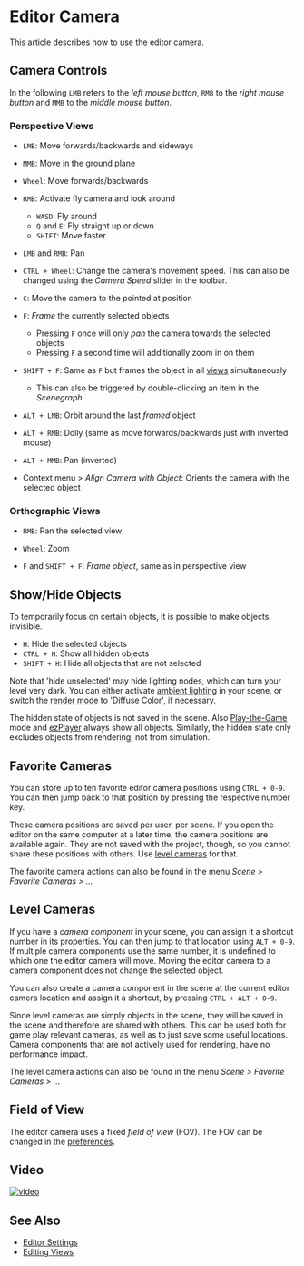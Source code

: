 # Editor Camera

This article describes how to use the editor camera.

## Camera Controls

In the following `LMB` refers to the *left mouse button*, `RMB` to the *right mouse button* and `MMB` to the *middle mouse button*.

### Perspective Views

* `LMB`: Move forwards/backwards and sideways

* `MMB`: Move in the ground plane

* `Wheel`: Move forwards/backwards

* `RMB`: Activate fly camera and look around
  * `WASD`: Fly around
  * `Q` and `E`: Fly straight up or down
  * `SHIFT`: Move faster

* `LMB` and `RMB`: Pan

* `CTRL + Wheel`: Change the camera's movement speed. This can also be changed using the *Camera Speed* slider in the toolbar.

* `C`: Move the camera to the pointed at position

* `F`: *Frame* the currently selected objects
  * Pressing `F` once will only *pan* the camera towards the selected objects
  * Pressing `F` a second time will additionally zoom in on them

* `SHIFT + F`: Same as `F` but frames the object in all [views](../editor/editor-views.md) simultaneously
  * This can also be triggered by double-clicking an item in the *Scenegraph*

* `ALT + LMB`: Orbit around the last *framed* object

* `ALT + RMB`: Dolly (same as move forwards/backwards just with inverted mouse)

* `ALT + MMB`: Pan (inverted)

* Context menu > *Align Camera with Object*: Orients the camera with the selected object

### Orthographic Views

* `RMB`: Pan the selected view

* `Wheel`: Zoom

* `F` and `SHIFT + F`: *Frame object*, same as in perspective view

## Show/Hide Objects

To temporarily focus on certain objects, it is possible to make objects invisible.

* `H`: Hide the selected objects
* `CTRL + H`: Show all hidden objects
* `SHIFT + H`: Hide all objects that are not selected

Note that 'hide unselected' may hide lighting nodes, which can turn your level very dark. You can either activate [ambient lighting](../graphics/lighting/lighting-overview.md) in your scene, or switch the [render mode](../editor/editor-views.md#render-modes) to 'Diffuse Color', if necessary.

The hidden state of objects is not saved in the scene. Also [Play-the-Game](../editor/run-scene.md) mode and [ezPlayer](../tools/player.md) always show all objects. Similarly, the hidden state only excludes objects from rendering, not from simulation.

## Favorite Cameras

You can store up to ten favorite editor camera positions using `CTRL + 0-9`. You can then jump back to that position by pressing the respective number key.

These camera positions are saved per user, per scene. If you open the editor on the same computer at a later time, the camera positions are available again. They are not saved with the project, though, so you cannot share these positions with others. Use [level cameras](#level-cameras) for that.

The favorite camera actions can also be found in the menu *Scene > Favorite Cameras > ...*

## Level Cameras

If you have a *camera component* in your scene, you can assign it a shortcut number in its properties. You can then jump to that location using `ALT + 0-9`. If multiple camera components use the same number, it is undefined to which one the editor camera will move. Moving the editor camera to a camera component does not change the selected object.

You can also create a camera component in the scene at the current editor camera location and assign it a shortcut, by pressing `CTRL + ALT + 0-9`.

Since level cameras are simply objects in the scene, they will be saved in the scene and therefore are shared with others. This can be used both for game play relevant cameras, as well as to just save some useful locations. Camera components that are not actively used for rendering, have no performance impact.

The level camera actions can also be found in the menu *Scene > Favorite Cameras > ...*

## Field of View

The editor camera uses a fixed *field of view* (FOV). The FOV can be changed in the [preferences](../editor/editor-settings.md#preferences).

## Video

[![video](https://img.youtube.com/vi/qDiqRlzafLs/0.jpg)](https://www.youtube.com/watch?v=qDiqRlzafLs)

## See Also


* [Editor Settings](../editor/editor-settings.md)
* [Editing Views](../editor/editor-views.md)
